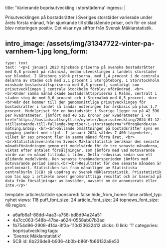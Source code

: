 title: 'Varierande boprisutveckling i storstäderna'
ingress: |
  <p>Prisutvecklingen på bostadsrätter i Sveriges storstäder varierade under årets första månad, från sjunkande till stillastående priser, och för en stad blev noteringen positiv. Det visar nya siffror från Svensk Mäklarstatistik.
  </p>
  
intro_image: /assets/img/31347722-vinter-pa-varnhem-1.jpg
long_form:
  -
    type: text
    text: '<p>I januari 2023 minskade priserna på svenska bostadsrätter med 0,8 procent på riksnivå, medan utvecklingen i landets storstäder var blandad. I Göteborg sjönk priserna, med 1,4 procent i de centrala delarna av staden och med 2,1 procent i Storgöteborg. I Storstockholm minskade bostadsrättspriserna med 0,8 procent, samtidigt som prisutvecklingen i centrala Stockholm förblev oförändrad. <br><br>Under samma månad ökade bostadsrättspriserna i Malmö, centralt i staden steg de med 0,6 procent och i Stormalmö med 0,5 procent. <br><br>När det kommer till den genomsnittliga prisutvecklingen för bostadsrätter i landet så landar noteringen för årsbasis på plus 1,7 procent. Medelpriset för en bostadsrätt i Sverige ligger nu på 42 596 per kvadratmeter, jämfört med 40 515 kronor per kvadratmeter i <a href="https://bostadsrattsnytt.se/nyheter/boprisutveckling/2024-01-12-stillastaende-till-fallande-bopriser-i-storstaederna">föregående</a> mätning.&nbsp; <br><br>Gällande omsättningen på bostadsrätter syns en uppgång jämfört med ifjol. I januari 2024 såldes 7 400 lägenheter, vilket är sex procent fler än samma månad förra året. <br><br>Statistikleverantören Svensk Mäklarstatistik beräknar den senaste månadsförändringen genom ett medelvärde för de tre senaste månaderna, viktat efter antalet försäljningar, som jämförs med vad motsvarande värde var en månad tillbaka i tiden. Detta redovisas sedan som ett glidande medelvärde. Den senaste tremånadersperioden jämförs med motsvarande period innan.<br><br>Resultatet för den senaste månaden är preliminärt. Statistiken tas fram månatligen av Statistiska centralbyrån (SCB) på uppdrag av Svensk Mäklarstatistik. Prisstatistik som tas upp i artikeln avser genomsnittliga resultat och är baserad på data från försäljningar av bostäder, oavsett om de annonserats eller inte.</p>'
template: articles/article
sponsored: false
hide_from_home: false
artikel_typ: nyhet
views: 118
puff_font_size: 24
article_font_size: 24
topnews_font_size: 48
region:
  - a6afb6a1-88dd-4aa3-a758-bd8d94a24a51
  - 4a7cc063-548b-47be-a624-0558ab07b3ad
  - 1b754d96-2908-414a-8f3a-110d23632412
clicks: 0
link: '1'
categories: boprisutveckling
tags:
  - 'Svensk Mäklarstatistik'
  - SCB
id: 8b226de8-b936-4b0b-b86f-fb66132a9e53
